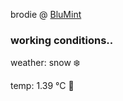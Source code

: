 brodie @ [BluMint](https://www.linkedin.com/company/blumint-io/)

<!--weather_start-->
### working conditions..

weather: snow ❄️

temp: 1.39 °C 🧥

<!--weather_end-->
